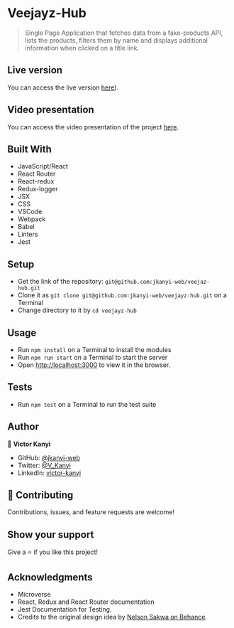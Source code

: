 # Veejayz-Hub

> Single Page Application that fetches data from a fake-products API, lists the products, filters them by name and displays additional information when clicked on a title link.

## Live version

You can access the live version [here]()).

## Video presentation

You can access the video presentation of the project [here](https://youtu.be/BmWjB2lG0WQ).

## Built With

- JavaScript/React
- React Router
- React-redux
- Redux-logger
- JSX
- CSS
- VSCode
- Webpack
- Babel
- Linters
- Jest

## Setup

- Get the link of the repository: `git@github.com:jkanyi-web/veejaz-hub.git`
- Clone it as `git clone git@github.com:jkanyi-web/veejayz-hub.git` on a Terminal
- Change directory to it by `cd veejayz-hub`

## Usage

- Run `npm install` on a Terminal to install the modules
- Run `npm run start` on a Terminal to start the server 
- Open [http://localhost:3000](http://localhost:3000) to view it in the browser.

## Tests

- Run `npm test` on a Terminal to run the test suite

## Author

👤 **Victor Kanyi**

- GitHub: [@jkanyi-web](https://github.com/jkanyi-web)
- Twitter: [@V_Kanyi](https://twitter.com/V_Kanyi)
- LinkedIn: [victor-kanyi](https://www.linkedin.com/in/victor-kanyi/)

## 🤝 Contributing

Contributions, issues, and feature requests are welcome!

## Show your support

Give a ⭐️ if you like this project!

## Acknowledgments

- Microverse
- React, Redux and React Router documentation
- Jest Documentation for Testing.
- Credits to the original design idea by [Nelson Sakwa on Behance](https://www.behance.net/sakwadesignstudio).
